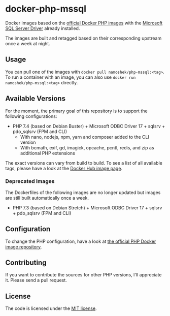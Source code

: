 # docker-php-mssql

Docker images based on the [official Docker PHP images](https://hub.docker.com/_/php/) with
the [Microsoft SQL Server Driver](https://github.com/Microsoft/msphpsql) already installed.

The images are built and retagged based on their corresponding upstream once a week at night.

## Usage

You can pull one of the images with `docker pull namoshek/php-mssql:<tag>`.
To run a container with an image, you can also use `docker run namoshek/php-mssql:<tag>` directly.

## Available Versions

For the moment, the primary goal of this repository is to support the following configurations:

- PHP 7.4 (based on Debian Buster) + Microsoft ODBC Driver 17 + sqlsrv + pdo_sqlsrv (FPM and CLI)
  - With nano, nodejs, npm, yarn and composer added to the CLI version
  - With bcmath, exif, gd, imagick, opcache, pcntl, redis, and zip as additional PHP extensions

The exact versions can vary from build to build.
To see a list of all available tags, please have a look at the [Docker Hub image page](https://hub.docker.com/r/namoshek/php-mssql).

### Deprecated Images

The Dockerfiles of the following images are no longer updated but images are still built automatically once a week.

- PHP 7.3 (based on Debian Stretch) + Microsoft ODBC Driver 17 + sqlsrv + pdo_sqlsrv (FPM and CLI)

## Configuration

To change the PHP configuration, have a look at [the official PHP Docker image repository](https://hub.docker.com/_/php/).

## Contributing

If you want to contribute the sources for other PHP versions, I'll appreciate it. Please send a pull request.

## License

The code is licensed under the [MIT license](LICENSE).
